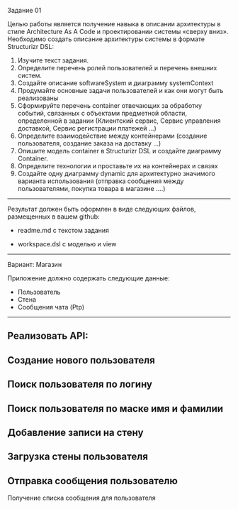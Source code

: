 Задание 01

Целью работы является получение навыка в описании архитектуры в стиле Architecture As A Code и проектировании системы «сверху вниз». Необходимо создать описание архитектуры системы в формате Structurizr DSL:

1. Изучите текст задания.
2. Определите перечень ролей пользователей и перечень внешних систем.
3. Создайте описание softwareSystem и диаграмму systemContext
4. Продумайте основные задачи пользователей и как они могут быть реализованы
5. Сформируйте перечень container отвечающих за обработку событий, связанных с объектами предметной области, определенной в задании (Клиентский сервис, Сервис управления доставкой, Сервис регистрации платежей …)
6. Определите взаимодействие между контейнерами (создание пользователя, создание заказа на доставку …)
7. Опишите модель container в Structurizr DSL и создайте диаграмму Container.
8. Определите технологии и проставьте их на контейнерах и связях
9. Создайте одну диаграмму dynamic для архитектурно значимого варианта использования (отправка сообщения между пользователями, покупка товара в магазине ….)

---

Результат должен быть оформлен в виде следующих файлов, размещенных в вашем github:

* readme.md с текстом задания

* workspace.dsl с моделью и view

---

Вариант: Магазин

Приложение должно содержать следующие данные:
- Пользователь
- Стена
- Сообщения чата (Ptp)
---
Реализовать API:
-
Создание нового пользователя
-
Поиск пользователя по логину
-
Поиск пользователя по маске имя и фамилии
-
Добавление записи на стену
-
Загрузка стены пользователя
-
Отправка сообщения пользователю
-
Получение списка сообщения для пользователя
